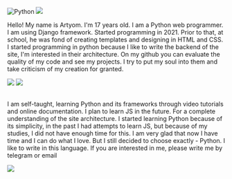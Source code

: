 

<!--
**lizarttt/lizarttt** is a ✨ _special_ ✨ repository because its `README.md` (this file) appears on your GitHub profile.

Here are some ideas to get you started:

- 🔭 I’m currently working on ...
- 🌱 I’m currently learning ...
- 👯 I’m looking to collaborate on ...
- 🤔 I’m looking for help with ...
- 💬 Ask me about ...
- 📫 How to reach me: ...
- 😄 Pronouns: ...
- ⚡ Fun fact: ...
-->
![Python](https://img.shields.io/badge/python-3670A0?style=for-the-badge&logo=python&logoColor=ffdd54)
  <img src="https://sun9-70.userapi.com/impg/ZeCc9C-eAh2ukIcu1A9MuA0M4T-lG52_Rqdq6A/fgxZqf2cj3k.jpg?size=1920x400&quality=95&sign=c36e2171a9f54517a4c3344ae0632dd6&type=album" >
        <p>Hello! My name is Artyom. I'm 17 years old. I am a Python web programmer. I am using Django framework. Started programming in 2021. Prior to that, at school, he was fond of creating templates and designing in HTML and CSS. I started programming in python because I like to write the backend of the site, I'm interested in their architecture. On my github you can evaluate the quality of my code and see my projects. I try to put my soul into them and take criticism of my creation for granted.</p> 
   <img src="https://sun9-62.userapi.com/impg/Ljp3r457YJFdwvbOwhZE666SgFwQR1cFNB_mfg/t6TUJITA3Ro.jpg?size=1920x131&quality=95&sign=433b97c8e60a0f41f7e0e00137e10d4b&type=album">
      <img src="https://sun9-24.userapi.com/impg/asfN54MenLC7Jo_xODxAnILSDMEGj5DsWzmmpA/l_5HYNbXFoc.jpg?size=900x780&quality=95&sign=592694283cb25e86c5fadabaf72bbfd8&type=album" >
  <br>
  <br>
  <p>I am self-taught, learning Python and its frameworks through video tutorials and online documentation. I plan to learn JS in the future. For a complete understanding of the site architecture. I started learning Python because of its simplicity, in the past I had attempts to learn JS, but because of my studies, I did not have enough time for this. I am very glad that now I have time and I can do what I love. But I still decided to choose exactly - Python. I like to write in this language. If you are interested in me, please write me by telegram or email</p>
<img src="https://sun9-51.userapi.com/impg/AfUJ8SJqNQsmL6hpAwhvaBB_l7aBR4x8ynLjLA/QqB4l1OWlhY.jpg?size=1920x400&quality=95&sign=50792a4958f298a452bb509c5319807f&type=album">

